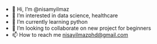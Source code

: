 - 👋 Hi, I’m @nisamyilmaz
- 👀 I’m interested in data science, healthcare
- 🌱 I’m currently learning python
- 💞️ I’m looking to collaborate on new project for beginners
- 📫 How to reach me nisayilmazphd@gmail.com

<!---
nisamyilmaz/nisamyilmaz is a ✨ special ✨ repository because its `README.md` (this file) appears on your GitHub profile.
You can click the Preview link to take a look at your changes.
--->
